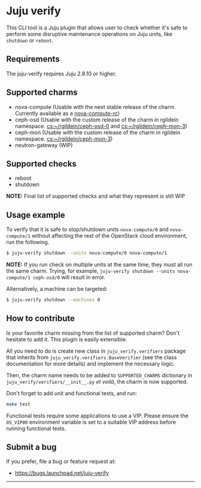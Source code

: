# Juju verify

This CLI tool is a Juju plugin that allows user to check whether it's safe
to perform some disruptive maintenance operations on Juju units, like `shutdown`
or `reboot`.

## Requirements

The juju-verify requires Juju 2.8.10 or higher.

## Supported charms

* nova-compute (Usable with the next stable release of the charm. Currently available as a [nova-compute-rc])
* ceph-osd (Usable with the custom release of the charm in rgildein namespace. [cs:~/rgildein/ceph-osd-0] and [cs:~/rgildein/ceph-mon-3])
* ceph-mon (Usable with the custom release of the charm in rgildein namespace. [cs:~/rgildein/ceph-mon-3])
* neutron-gateway (WIP)

## Supported checks

* reboot
* shutdown

**NOTE:** Final list of supported checks and what they represent is still WIP

## Usage example

To verify that it is safe to stop/shutdown units `nova-compute/0` and
`nova-compute/1` without affecting the rest of the OpenStack cloud environment,
run the following.

```bash
$ juju-verify shutdown --units nova-compute/0 nova-compute/1
```

**NOTE:** If you run check on multiple units at the same time, they must all run
the same charm. Trying, for example, `juju-verify shutdown --units nova-compute/1
ceph-osd/0` will result in error.

Alternatively, a machine can be targeted:

```bash
$ juju-verify shutdown --machines 0
```

## How to contribute

Is your favorite charm missing from the list of supported charm? Don't hesitate
to add it. This plugin is easily extensible.

All you need to do is create new class in `juju_verify.verifiers` package that
inherits from `juju_verify.verifiers.BaseVerifier` (see the class documentation for
more details) and implement the necessary logic.

Then, the charm name needs to be added to `SUPPORTED_CHARMS` dictionary in
`juju_verify/verifiers/__init__.py` *et voilà*, the charm is now supported.

Don't forget to add unit and functional tests, and run:

```bash
make test
```

Functional tests require some applications to use a VIP. Please ensure the `OS_VIP00`
environment variable is set to a suitable VIP address before running functional tests.

## Submit a bug

If you prefer, file a bug or feature request at:

* https://bugs.launchpad.net/juju-verify

---
[nova-compute-rc]: https://jaas.ai/u/openstack-charmers-next/nova-compute/562
[cs:~/rgildein/ceph-osd-0]: https://jaas.ai/u/rgildein/ceph-osd/0
[cs:~/rgildein/ceph-mon-3]: https://jaas.ai/u/rgildein/ceph-mon/3